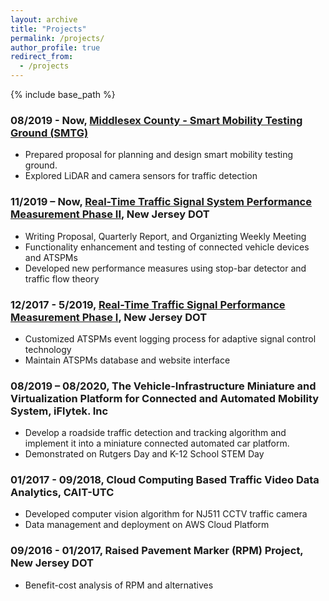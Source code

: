 ```yaml
---
layout: archive
title: "Projects"
permalink: /projects/
author_profile: true
redirect_from:
  - /projects
---
```

{% include base_path %}

### 08/2019 - Now, [Middlesex County - Smart Mobility Testing Ground (SMTG)](https://www.bizjournals.com/pittsburgh/news/2021/08/02/middlesex-county-new-jersey-a-hub-for-technology.html)
  * Prepared proposal for planning and design smart mobility testing ground.
  * Explored LiDAR and camera sensors for traffic detection

### 11/2019 – Now, [Real-Time Traffic Signal System Performance Measurement Phase II](https://www.njdottechtransfer.net/2021/07/01/njdot-tech-talk-automating-traffic-signal-performance-measures-for-njdot-adaptive-traffic-signal-control-systems/), New Jersey DOT
  * Writing Proposal, Quarterly Report, and Organizting Weekly Meeting
  * Functionality enhancement and testing of connected vehicle devices and ATSPMs
  * Developed new performance measures using stop-bar detector and traffic flow theory

### 12/2017 - 5/2019, [Real-Time Traffic Signal Performance Measurement Phase Ⅰ](https://research.transportation.org/wp-content/uploads/sites/31/2021/01/NJDOT_RTSPM_Generic_FACT_SHEET_Final_Sweet16_Figs.pdf), New Jersey DOT
  * Customized ATSPMs event logging process for adaptive signal control technology
  * Maintain ATSPMs database and website interface

### 08/2019 – 08/2020, The Vehicle-Infrastructure Miniature and Virtualization Platform for Connected and Automated Mobility System, iFlytek. Inc
  * Develop a roadside traffic detection and tracking algorithm and implement it into a miniature connected automated car platform.
  * Demonstrated on Rutgers Day and K-12 School STEM Day

###  01/2017 - 09/2018, Cloud Computing Based Traffic Video Data Analytics, CAIT-UTC
  * Developed computer vision algorithm for NJ511 CCTV traffic camera
  * Data management and deployment on AWS Cloud Platform

###  09/2016 - 01/2017, Raised Pavement Marker (RPM) Project, New Jersey DOT
  * Benefit-cost analysis of RPM and alternatives
